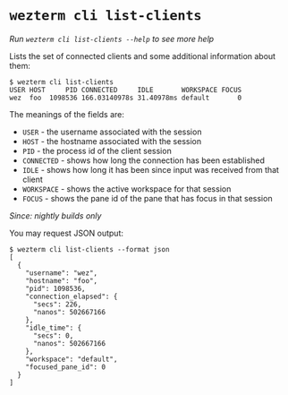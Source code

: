 # `wezterm cli list-clients`

*Run `wezterm cli list-clients --help` to see more help*

Lists the set of connected clients and some additional information about them:

```
$ wezterm cli list-clients
USER HOST     PID CONNECTED     IDLE       WORKSPACE FOCUS
wez  foo  1098536 166.03140978s 31.40978ms default       0
```

The meanings of the fields are:

* `USER` - the username associated with the session
* `HOST` - the hostname associated with the session
* `PID` - the process id of the client session
* `CONNECTED` - shows how long the connection has been established
* `IDLE` - shows how long it has been since input was received from that client
* `WORKSPACE` - shows the active workspace for that session
* `FOCUS` - shows the pane id of the pane that has focus in that session

*Since: nightly builds only*

You may request JSON output:

```
$ wezterm cli list-clients --format json
[
  {
    "username": "wez",
    "hostname": "foo",
    "pid": 1098536,
    "connection_elapsed": {
      "secs": 226,
      "nanos": 502667166
    },
    "idle_time": {
      "secs": 0,
      "nanos": 502667166
    },
    "workspace": "default",
    "focused_pane_id": 0
  }
]
```
